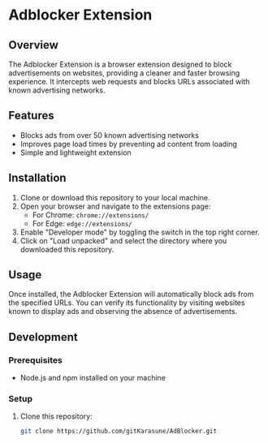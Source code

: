 # Adblocker Extension

## Overview
The Adblocker Extension is a browser extension designed to block advertisements on websites, providing a cleaner and faster browsing experience. It intercepts web requests and blocks URLs associated with known advertising networks.

## Features
- Blocks ads from over 50 known advertising networks
- Improves page load times by preventing ad content from loading
- Simple and lightweight extension

## Installation
1. Clone or download this repository to your local machine.
2. Open your browser and navigate to the extensions page:
   - For Chrome: `chrome://extensions/`
   - For Edge: `edge://extensions/`
3. Enable "Developer mode" by toggling the switch in the top right corner.
4. Click on "Load unpacked" and select the directory where you downloaded this repository.

## Usage
Once installed, the Adblocker Extension will automatically block ads from the specified URLs. You can verify its functionality by visiting websites known to display ads and observing the absence of advertisements.

## Development
### Prerequisites
- Node.js and npm installed on your machine

### Setup
1. Clone this repository:
   ```bash
   git clone https://github.com/gitKarasune/AdBlocker.git